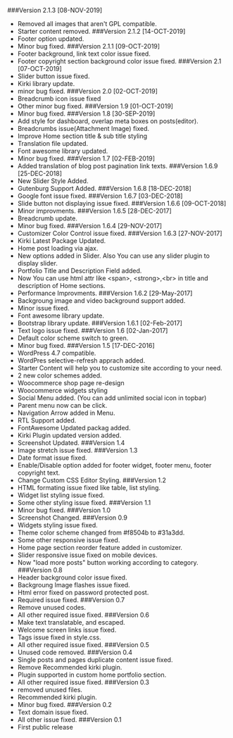 ###Version 2.1.3 [08-NOV-2019]
* Removed all images that aren't GPL compatible.
* Starter content removed.
###Version 2.1.2 [14-OCT-2019]
* Footer option updated.
* Minor bug fixed.
###Version 2.1.1 [09-OCT-2019]
* Footer background, link text color issue fixed.
* Footer copyright section background color issue fixed.
###Version 2.1 [07-OCT-2019]
* Slider button issue fixed.
* Kirki library update.
* minor bug fixed.
###Version 2.0 [02-OCT-2019]
* Breadcrumb icon issue fixed
* Other minor bug fixed.
###Version 1.9 [01-OCT-2019]
* Minor bug fixed.
###Version 1.8 [30-SEP-2019]
* Add style for dashboard, overlap meta boxes on posts(editor).
* Breadcrumbs issue(Attachment Image) fixed.
* Improve Home section title & sub title styling
* Translation file updated.
* Font awesome library updated.
* Minor bug fixed.
###Version 1.7 [02-FEB-2019]
* Added translation of blog post pagination link texts.
###Version 1.6.9 [25-DEC-2018]
* New Slider Style Added.
* Gutenburg Support Added.
###Version 1.6.8 [18-DEC-2018]
* Google font issue fixed.
###Version 1.6.7 [03-DEC-2018]
* Slide button not displaying issue fixed.
###Version 1.6.6 [09-OCT-2018]
* Minor improvments.
###Version 1.6.5 [28-DEC-2017]
* Breadcrumb update.
* Minor bug fixed.
###Version 1.6.4 [29-NOV-2017]
* Customizer Color Control issue fixed.
###Version 1.6.3 [27-NOV-2017]
* Kirki Latest Package Updated.
* Home post loading via ajax.
* New options added in Slider. Also You can use any slider plugin to display slider.
* Portfolio Title and Description Field added.
* Now You can use html attr like &lt;span&gt;, &lt;strong&gt;,&lt;br&gt; in title and description of Home sections.
* Performance Improvments.
###Version 1.6.2 [29-May-2017]
* Backgroung image and video background support added.
* Minor issue fixed.
* Font awesome library update.
* Bootstrap library update.
###Version 1.6.1 [02-Feb-2017]
* Text logo issue fixed.
###Version 1.6 [02-Jan-2017]
* Default color scheme switch to green.
* Minor bug fixed.
###Version 1.5 [17-DEC-2016]
* WordPress 4.7 compatible.
* WordPres selective-refresh apprach added.
* Starter Content will help you to customize site according to your need.
* 2 new color schemes added.
* Woocommerce shop page re-design
* Woocommerce widgets styling
* Social Menu added. (You can add unlimited social icon in topbar)
* Parent menu now can be click.
* Navigation Arrow added in Menu.
* RTL Support added.
* FontAwesome Updated packag added.
* Kirki Plugin updated version added.
* Screenshot Updated.
###Version 1.4
* Image stretch issue fixed.
###Version 1.3
* Date format issue fixed.
* Enable/Disable option added for footer widget, footer menu, footer copyright text.
* Change Custom CSS Editor Styling.
###Version 1.2
* HTML formating issue fixed like table, list styling.
* Widget list styling issue fixed.
* Some other styling issue fixed.
###Version 1.1
* Minor bug fixed.
###Version 1.0
* Screenshot Changed.
###Version 0.9
* Widgets styling issue fixed.
* Theme color scheme changed from #f8504b to #31a3dd.
* Some other responsive issue fixed.
* Home page section reorder feature added in customizer.
* Slider responsive issue fixed on mobile devices.
* Now "load more posts" button working according to category.
###Version 0.8
* Header background color issue fixed.
* Backgroung Image flashes issue fixed.
* Html error fixed on password protected post.
* Required issue fixed.
###Version 0.7
* Remove unused codes.
* All other required issue fixed.
###Version 0.6
* Make text translatable, and escaped.
* Welcome screen links issue fixed.
* Tags issue fixed in style.css.
* All other required issue fixed.
###Version 0.5
* Unused code removed.
###Version 0.4
* Single posts and pages duplicate content issue fixed.
* Remove Recommended kirki plugin.
* Plugin supported in custom home portfolio section.
* All other required issue fixed.
###Version 0.3
* removed unused files.
* Recommended kirki plugin. 
* Minor bug fixed.
###Version 0.2
* Text domain issue fixed.
* All other issue fixed.
###Version 0.1
* First public release
